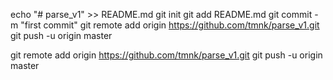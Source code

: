 echo "# parse_v1" >> README.md
git init
git add README.md
git commit -m "first commit"
git remote add origin https://github.com/tmnk/parse_v1.git
git push -u origin master


git remote add origin https://github.com/tmnk/parse_v1.git
git push -u origin master
